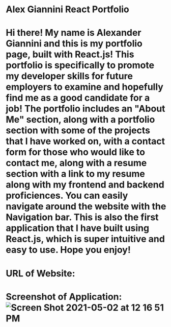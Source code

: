# Alex Giannini React Portfolio

# Hi there! My name is Alexander Giannini and this is my portfolio page, built with React.js! This portfolio is specifically to promote my developer skills for future employers to examine and hopefully find me as a good candidate for a job! The portfolio includes an "About Me" section, along with a portfolio section with some of the projects that I have worked on, with a contact form for those who would like to contact me, along with a resume section with a link to my resume along with my frontend and backend proficiences. You can easily navigate around the website with the Navigation bar. This is also the first application that I have built using React.js, which is super intuitive and easy to use. Hope you enjoy!

# URL of Website:

# Screenshot of Application: ![Screen Shot 2021-05-02 at 12 16 51 PM](https://user-images.githubusercontent.com/74731953/116824669-48a59580-ab40-11eb-9383-41541b93a655.png)
